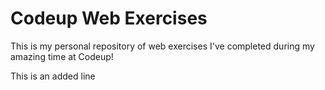  # Codeup Web Exercises

 This is my personal repository of web exercises
 I've completed during my amazing time at Codeup!

 This is an added line